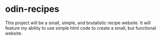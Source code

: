 # odin-recipes

This project will be a small, simple, and brutalistic recipe website. It will feature my ability to use simple html code to create a small, but functional website. 